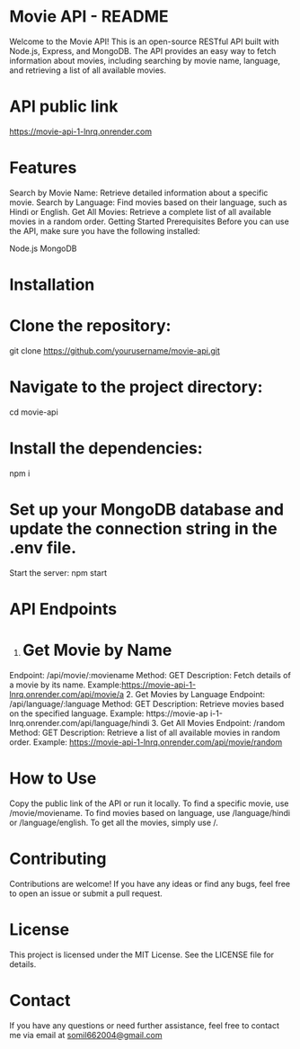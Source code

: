 
# Movie API - README #
Welcome to the Movie API! This is an open-source RESTful API built with Node.js, Express, and MongoDB. The API provides an easy way to fetch information about movies, including searching by movie name, language, and retrieving a list of all available movies.

# API public link
https://movie-api-1-lnrq.onrender.com

# Features
Search by Movie Name: Retrieve detailed information about a specific movie.
Search by Language: Find movies based on their language, such as Hindi or English.
Get All Movies: Retrieve a complete list of all available movies in a random order.
Getting Started
Prerequisites
Before you can use the API, make sure you have the following installed:

Node.js
MongoDB
# Installation

# Clone the repository:
git clone https://github.com/yourusername/movie-api.git

# Navigate to the project directory:
cd movie-api

# Install the dependencies:
npm i

# Set up your MongoDB database and update the connection string in the .env file.
Start the server:
npm start

# API Endpoints
1. # Get Movie by Name #
Endpoint: /api/movie/:moviename
Method: GET
Description: Fetch details of a movie by its name.
Example:https://movie-api-1-lnrq.onrender.com/api/movie/a
2. Get Movies by Language
Endpoint: /api/language/:language
Method: GET
Description: Retrieve movies based on the specified language.
Example: https://movie-ap i-1-lnrq.onrender.com/api/language/hindi
3. Get All Movies
Endpoint: /random
Method: GET
Description: Retrieve a list of all available movies in random order.
Example: https://movie-api-1-lnrq.onrender.com/api/movie/random
# How to Use
Copy the public link of the API or run it locally.
To find a specific movie, use /movie/moviename.
To find movies based on language, use /language/hindi or /language/english.
To get all the movies, simply use /.
# Contributing
Contributions are welcome! If you have any ideas or find any bugs, feel free to open an issue or submit a pull request.

# License
This project is licensed under the MIT License. See the LICENSE file for details.

# Contact
If you have any questions or need further assistance, feel free to contact me via email at somil662004@gmail.com

